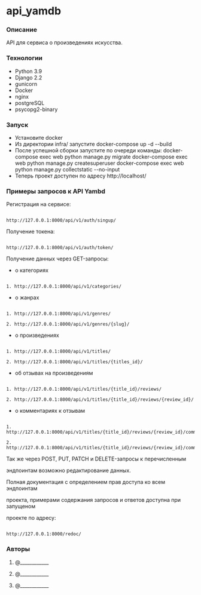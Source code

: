 # api_yamdb 

 

### Описание 

API для сервиса о произведениях искусства. 

### Технологии 

- Python 3.9 
- Django 2.2 
- gunicorn
- Docker
- nginx
- postgreSQL
- psycopg2-binary

### Запуск 

- Установите docker 
- Из директории infra/ запустите docker-compose up -d --build 
- После успешной сборки запустите по очереди команды: 
    docker-compose exec web python manage.py migrate
    docker-compose exec web python manage.py createsuperuser
    docker-compose exec web python manage.py collectstatic --no-input 
- Теперь проект доступен по адресу http://localhost/
 

### Примеры запросов к API Yambd 

Регистрация на сервисе:  

``` 

http://127.0.0.1:8000/api/v1/auth/singup/ 

``` 

Получение токена:  

``` 

http://127.0.0.1:8000/api/v1/auth/token/ 

``` 

Получение данных через GET-запросы:  

 

- о категориях 

``` 

1. http://127.0.0.1:8000/api/v1/categories/ 

``` 

- о жанрах 

``` 

1. http://127.0.0.1:8000/api/v1/genres/ 

2. http://127.0.0.1:8000/api/v1/genres/{slug}/ 

``` 

- о произведениях 

``` 

1. http://127.0.0.1:8000/api/v1/titles/ 

2. http://127.0.0.1:8000/api/v1/titles/{titles_id}/ 

``` 

- об отзывах на произведениям 

``` 

1. http://127.0.0.1:8000/api/v1/titles/{title_id}/reviews/ 

2. http://127.0.0.1:8000/api/v1/titles/{title_id}/reviews/{review_id}/ 

``` 

- о комментариях к отзывам 

``` 

1. http://127.0.0.1:8000/api/v1/titles/{title_id}/reviews/{review_id}/comments/ 

2. http://127.0.0.1:8000/api/v1/titles/{title_id}/reviews/{review_id}/comments/{comment_id}/ 

``` 

Так же через POST, PUT, PATCH и DELETE-запросы к перечисленным  

эндпоинтам возможно редактирование данных. 

 

Полная документация с определением прав доступа ко всем эндпоинтам  

проекта, примерами содержания запросов и ответов доступна при запущеном  

проекте по адресу:  

``` 

http://127.0.0.1:8000/redoc/ 

``` 

### Авторы 

1. @____________ 

2. @____________ 

3. @____________